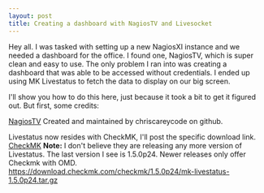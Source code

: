 ```yaml
---
layout: post
title: Creating a dashboard with NagiosTV and Livesocket
---
```


Hey all. I was tasked with setting up a new NagiosXI instance and we needed a dashboard for the office. I found one, NagiosTV, which is super clean and easy to use. The only problem I ran into was creating a dashboard that was able to be accessed without credentials. I ended up using MK Livestatus to fetch the data to display on our big screen.

I'll show you how to do this here, just because it took a bit to get it figured out. But first, some credits:

<a href="https://nagiostv.com/">NagiosTV</a> Created and maintained by chriscareycode on github.

Livestatus now resides with CheckMK, I'll post the specific download link.
<a href="https://docs.checkmk.com/latest/en/intro.html">CheckMK</a>
<b>Note:</b> I don't believe they are releasing any more version of Livestatus. The last version I see is 1.5.0p24. Newer releases only offer Checkmk with OMD.
https://download.checkmk.com/checkmk/1.5.0p24/mk-livestatus-1.5.0p24.tar.gz
